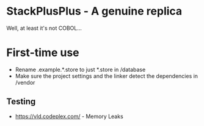 # StackPlusPlus - A genuine replica

Well, at least it's not COBOL...

# First-time use

* Rename .example.*.store to just *.store in /database
* Make sure the project settings and the linker detect the dependencies in /vendor

## Testing

* https://vld.codeplex.com/ - Memory Leaks